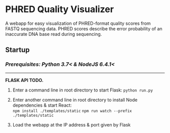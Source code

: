 # PHRED Quality Visualizer

A webapp for easy visualization of PHRED-format quality scores from FASTQ sequencing data.
PHRED scores describe the error probability of an inaccurate DNA base read during sequencing.

## Startup

### *Prerequisites: Python 3.7< & NodeJS 6.4.1<*  

***

**FLASK API TODO.**

1. Enter a command line in root directory to start Flask:
```python run.py```  

2. Enter another command line in root directory to install Node dependencies & start React:  
```npm install ./templates/static```
```npm run watch --prefix ./templates/static```  

3. Load the webapp at the IP address & port given by Flask
